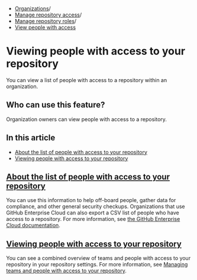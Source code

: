   * [Organizations](https://docs.github.com/en/organizations "Organizations")/
  * [Manage repository access](https://docs.github.com/en/organizations/managing-user-access-to-your-organizations-repositories "Manage repository access")/
  * [Manage repository roles](https://docs.github.com/en/organizations/managing-user-access-to-your-organizations-repositories/managing-repository-roles "Manage repository roles")/
  * [View people with access](https://docs.github.com/en/organizations/managing-user-access-to-your-organizations-repositories/managing-repository-roles/viewing-people-with-access-to-your-repository "View people with access")


# Viewing people with access to your repository
You can view a list of people with access to a repository within an organization.
## Who can use this feature?
Organization owners can view people with access to a repository.
## In this article
  * [About the list of people with access to your repository](https://docs.github.com/en/organizations/managing-user-access-to-your-organizations-repositories/managing-repository-roles/viewing-people-with-access-to-your-repository#about-the-list-of-people-with-access-to-your-repository)
  * [Viewing people with access to your repository](https://docs.github.com/en/organizations/managing-user-access-to-your-organizations-repositories/managing-repository-roles/viewing-people-with-access-to-your-repository#viewing-people-with-access-to-your-repository)


## [About the list of people with access to your repository](https://docs.github.com/en/organizations/managing-user-access-to-your-organizations-repositories/managing-repository-roles/viewing-people-with-access-to-your-repository#about-the-list-of-people-with-access-to-your-repository)
You can use this information to help off-board people, gather data for compliance, and other general security checkups.
Organizations that use GitHub Enterprise Cloud can also export a CSV list of people who have access to a repository. For more information, see [the GitHub Enterprise Cloud documentation](https://docs.github.com/en/enterprise-cloud@latest/organizations/managing-user-access-to-your-organizations-repositories/managing-repository-roles/viewing-people-with-access-to-your-repository).
## [Viewing people with access to your repository](https://docs.github.com/en/organizations/managing-user-access-to-your-organizations-repositories/managing-repository-roles/viewing-people-with-access-to-your-repository#viewing-people-with-access-to-your-repository)
You can see a combined overview of teams and people with access to your repository in your repository settings. For more information, see [Managing teams and people with access to your repository](https://docs.github.com/en/repositories/managing-your-repositorys-settings-and-features/managing-repository-settings/managing-teams-and-people-with-access-to-your-repository#about-access-management-for-repositories).
